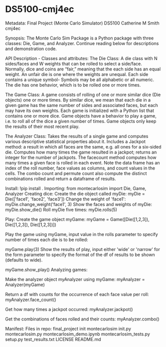 # DS5100-cmj4ec
Metadata:
Final Project (Monte Carlo Simulator)
DS5100
Catherine M Smith
cmj4ec

Synopsis:
The Monte Carlo Sim Package is a Python package with three classes: Die, Game, and Analyzer. 
Continue reading below for descriptions and demonstration code.

API Description - Classes and attributes:
The Die Class:
A die class with N sides/faces and W weights that can be rolled to select a side/face.
Normally, dice and coins are “fair,” meaning that the each side has an equal weight. 
An unfair die is one where the weights are unequal.
Each side contains a unique symbol- Symbols may be all alphabetic or all numeric.
The die has one behavior, which is to be rolled one or more times.

The Game Class:
A game consists of rolling of one or more similar dice (Die objects) one or more times.
By similar dice, we mean that each die in a given game has the same number of sides and associated faces, but each may have its own weights.
Each game is initialized with a Python list that contains one or more dice.
Game objects have a behavior to play a game, i.e. to roll all of the dice a given number of times.
Game objects only keep the results of their most recent play.

The Analyzer Class:
Takes the results of a single game and computes various descriptive statistical properties about it.
Includes a Jackpot method: a result in which all faces are the same, e.g. all ones for a six-sided die.
Computes how many times the game resulted in a jackpot; returns an integer for the number of jackpots.
The facecount method computes how many times a given face is rolled in each event.
Note the data frame has an index of the roll number, face values as columns, and count values in the cells.
The combo count and permute count also compute the distinct combinations rolled and return a dataframe of results.

Install:
!pip install .
Importing:
from montecarlosim import Die, Game, Analyzer
Creating dice:
Create the die object called myDie:
myDie = Die(['face1', 'face2', 'face3'])
Change the weight of 'face1':
myDie.change_weight('face1', 3)
Show the faces and weights of myDie:
myDie.show_die()
Roll myDie five times:
myDie.rolls(5)

Play:
Create the game object myGame:
myGame = Game([Die([1,2,3]), Die([1,2,3]), Die([1,2,3])])

Play the game using myGame, input value in the rolls parameter to specify number of times each die is to be rolled:

myGame.play(3)
Show the results of play, input either 'wide' or 'narrow' for the form parameter to specify the format of the df of results to be shown (defaults to wide).

myGame.show_play()
Analyzing games:

Make the analyzer object myAnalyzer using myGame:
myAnalyzer = Analyzer(myGame)

Return a df with counts for the occurrence of each face value per roll:
myAnalyzer.face_count()

Get how many times a jackpot occurred:
myAnalyzer.jackpot()

Get the combinations of faces rolled and their counts:
myAnalyzer.combo()

Manifest:
Files in repo:
final_project
init
montecarlosim
init.py
montecarlosim.py
montecarlosim_demo.ipynb
montecarlosim_tests.py
setup.py
test_results.txt
LICENSE
README.md